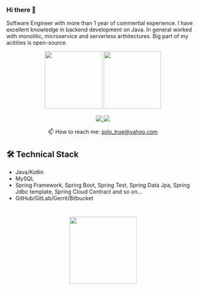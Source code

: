 ### Hi there 👋

<!--
**solotrue/solotrue** is a ✨ _special_ ✨ repository because its `README.md` (this file) appears on your GitHub profile.

Here are some ideas to get you started:

- 🔭 I’m currently working on ...
- 🌱 I’m currently learning ...
- 👯 I’m looking to collaborate on ...
- 🤔 I’m looking for help with ...
- 💬 Ask me about ...
- 📫 How to reach me: ...
- 😄 Pronouns: ...
- ⚡ Fun fact: ...
# 
-->
Software Engineer with more than 1 year of commertial experience. I have excellent knowledge in backend development on Java.
In general worked with monolitic, microservice and serverless arthitectures. Big part of my acitities is open-source.

<p align='center'>
   <a href="https://github-readme-stats.vercel.app/api?username=solotrue&show_icons=true&count_private=true"><img
           height=150
           src="https://github-readme-stats.vercel.app/api?username=solotrue&show_icons=true&count_private=true"/></a>
   <a href="https://github.com/solotrue/github-readme-stats"><img height=150
                                                                  src="https://github-readme-stats.vercel.app/api/top-langs/?username=solotrue&layout=compact"/></a>
</p>

<p align='center'>
   <a href="https://www.linkedin.com/in/solotrue/">
       <img src="https://img.shields.io/badge/linkedin-%230077B5.svg?&style=for-the-badge&logo=linkedin&logoColor=white"/>
   </a>
   <a href="https://t.me/solo_true">
       <img src="https://img.shields.io/badge/Telegram-2CA5E0?style=for-the-badge&logo=telegram&logoColor=white"/>
   </a>
<p align='center'>
   📫 How to reach me: <a href='mailto:solo_true@yahoo.com'>solo_true@yahoo.com</a>
</p>

<!-- 
### Key points

*   Currently working in [Epam Systems](https://www.linkedin.com/company/epam-systems/) -->

## 🛠 Technical Stack
*   Java/Kotlin
*   MySQL
*   Spring Framework, Spring Boot, Spring Test, Spring Data Jpa, Spring Jdbc template, Spring Cloud Contract and so on...
*   GitHub/GitLab/Gerrit/Bitbucket
<!-- 
### My opensource projects

* -->

<div align="center" style="margin: 40px 0">
   <a href="https://github.com/solotrue/github-profile-views-counter">
       <img width="175px" src="https://komarev.com/ghpvc/?username=solotrue&color=DE002D">
   </a>
</div>

